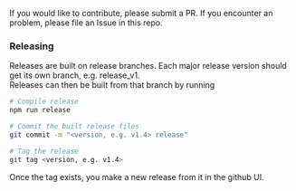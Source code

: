 If you would like to contribute, please submit a PR. If you encounter an
problem, please file an Issue in this repo.

### Releasing

Releases are built on release branches. Each major release version should get
its own branch, e.g. release_v1.  
Releases can then be built from that branch by running

```bash
# Compile release
npm run release

# Commit the built release files
git commit -m "<version, e.g. v1.4> release"

# Tag the release
git tag <version, e.g. v1.4>
```

Once the tag exists, you make a new release from it in the github UI.

